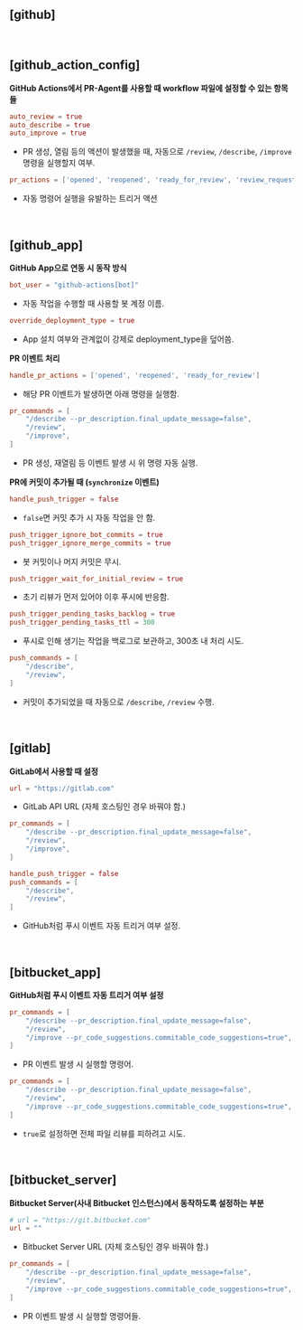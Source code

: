 ## [github]

<br/>

## [github_action_config]

**GitHub Actions에서 PR-Agent를 사용할 때 workflow 파일에 설정할 수 있는 항목들**

```toml
auto_review = true
auto_describe = true
auto_improve = true
```

- PR 생성, 열림 등의 액션이 발생했을 때, 자동으로 `/review`, `/describe`, `/improve` 명령을 실행할지 여부.

```toml
pr_actions = ['opened', 'reopened', 'ready_for_review', 'review_requested']
```

- 자동 명령어 실행을 유발하는 트리거 액션

<br/>

## [github_app]

**GitHub App으로 연동 시 동작 방식**

```toml
bot_user = "github-actions[bot]"
```

- 자동 작업을 수행할 때 사용할 봇 계정 이름.

```toml
override_deployment_type = true
```

- App 설치 여부와 관계없이 강제로 deployment_type을 덮어씀.

**PR 이벤트 처리**

```toml
handle_pr_actions = ['opened', 'reopened', 'ready_for_review']
```

- 해당 PR 이벤트가 발생하면 아래 명령을 실행함.

```toml
pr_commands = [
    "/describe --pr_description.final_update_message=false",
    "/review",
    "/improve",
]
```

- PR 생성, 재열림 등 이벤트 발생 시 위 명령 자동 실행.

**PR에 커밋이 추가될 때 (`synchronize` 이벤트)**

```toml
handle_push_trigger = false
```

- `false`면 커밋 추가 시 자동 작업을 안 함.

```toml
push_trigger_ignore_bot_commits = true
push_trigger_ignore_merge_commits = true
```

- 봇 커밋이나 머지 커밋은 무시.

```toml
push_trigger_wait_for_initial_review = true
```

- 초기 리뷰가 먼저 있어야 이후 푸시에 반응함.

```toml
push_trigger_pending_tasks_backlog = true
push_trigger_pending_tasks_ttl = 300
```

- 푸시로 인해 생기는 작업을 백로그로 보관하고, 300초 내 처리 시도.

```toml
push_commands = [
    "/describe",
    "/review",
]
```

- 커밋이 추가되었을 때 자동으로 `/describe`, `/review` 수행.

<br/>

## [gitlab]

**GitLab에서 사용할 때 설정**

```toml
url = "https://gitlab.com"
```

- GitLab API URL (자체 호스팅인 경우 바꿔야 함.)

```toml
pr_commands = [
    "/describe --pr_description.final_update_message=false",
    "/review",
    "/improve",
]
```

```toml
handle_push_trigger = false
push_commands = [
    "/describe",
    "/review",
]
```

- GitHub처럼 푸시 이벤트 자동 트리거 여부 설정.

<br/>

## [bitbucket_app]

**GitHub처럼 푸시 이벤트 자동 트리거 여부 설정**

```toml
pr_commands = [
    "/describe --pr_description.final_update_message=false",
    "/review",
    "/improve --pr_code_suggestions.commitable_code_suggestions=true",
]
```

- PR 이벤트 발생 시 실행할 명령어.

```toml
pr_commands = [
    "/describe --pr_description.final_update_message=false",
    "/review",
    "/improve --pr_code_suggestions.commitable_code_suggestions=true",
]
```

- `true`로 설정하면 전체 파일 리뷰를 피하려고 시도.

<br/>

## [bitbucket_server]

**Bitbucket Server(사내 Bitbucket 인스턴스)에서 동작하도록 설정하는 부분**

```toml
# url = "https://git.bitbucket.com"
url = ""
```

- Bitbucket Server URL (자체 호스팅인 경우 바꿔야 함.)

```toml
pr_commands = [
    "/describe --pr_description.final_update_message=false",
    "/review",
    "/improve --pr_code_suggestions.commitable_code_suggestions=true",
]
```

- PR 이벤트 발생 시 실행할 명령어들.
